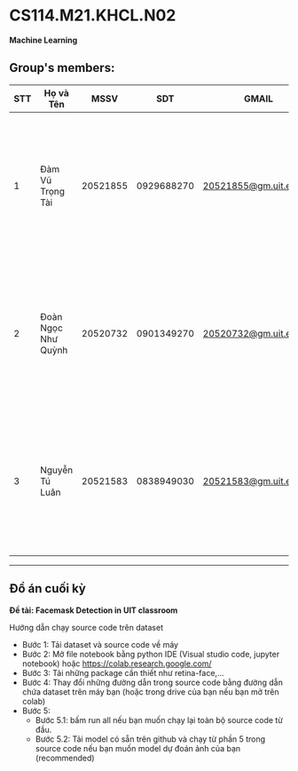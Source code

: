# CS114.M21.KHCL.N02
**Machine Learning**
## Group's members:
| STT | Họ và Tên |MSSV|SDT|GMAIL|IMAGE|
|---|---|---|---|---|---|
| 1 | Đàm Vũ Trọng Tài |20521855|0929688270|20521855@gm.uit.edu.vn|<img src="https://user-images.githubusercontent.com/100103795/162102305-01010498-6fc7-4f3c-8e35-2070bd30597d.png" data-canonical-src="https://user-images.githubusercontent.com/100103795/162102305-01010498-6fc7-4f3c-8e35-2070bd30597d.png" width="200" height="260" />|
| 2 | Đoàn Ngọc Như Quỳnh |20520732|0901349270|20520732@gm.uit.edu.vn|<img src="https://user-images.githubusercontent.com/100103795/162102353-567e0ec9-aba0-4a02-b1fd-d9b2fc3adb2a.png" data-canonical-src="https://user-images.githubusercontent.com/100103795/162102353-567e0ec9-aba0-4a02-b1fd-d9b2fc3adb2a.png" width="200" height="260" />|
| 3 | Nguyễn Tú Luân |20521583|0838949030|20521583@gm.uit.edu.vn|<img src="https://user-images.githubusercontent.com/100103795/162102789-8685ffd7-ac4d-46ee-be30-8ae637752717.png" data-canonical-src="https://user-images.githubusercontent.com/100103795/162102789-8685ffd7-ac4d-46ee-be30-8ae637752717.png" width="200" height="260" />|

-----------------------------------------------
## Đồ án cuối kỳ
**Đề tài: Facemask Detection in UIT classroom** 

Hướng dẫn chạy source code trên dataset
- Bước 1: Tải dataset và source code về máy
- Bước 2: Mở file notebook bằng python IDE (Visual studio code, jupyter notebook) hoặc https://colab.research.google.com/
- Bước 3: Tải những package cần thiết như retina-face,...
- Bước 4: Thay đổi những đường dẫn trong source code bằng đường dẫn chứa dataset trên máy bạn (hoặc trong drive của bạn nếu bạn mở trên colab)
- Bước 5:
  + Bước 5.1: bấm run all nếu bạn muốn chạy lại toàn bộ source code từ đầu.
  + Bước 5.2: Tải model có sẵn trên github và chạy từ phần 5 trong source code nếu bạn muốn model dự đoán ảnh của bạn (recommended)
